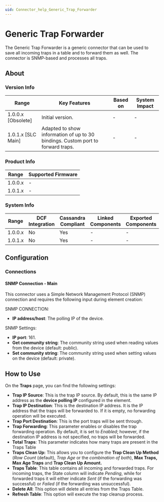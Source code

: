 ```yaml
---
uid: Connector_help_Generic_Trap_Forwarder
---
```


# Generic Trap Forwarder

The Generic Trap Forwarder is a generic connector that can be used to save all incoming traps in a table and to forward them as well. The connector is SNMP-based and processes all traps.

## About

### Version Info

| **Range**            | **Key Features**                                                                | **Based on** | **System Impact** |
|----------------------|---------------------------------------------------------------------------------|--------------|-------------------|
| 1.0.0.x [Obsolete]     |Initial version.                                                                | -            | -                 |
| 1.0.1.x [SLC Main]   | Adapted to show information of up to 30 bindings. Custom port to forward traps. | -            | -                 |

### Product Info

| Range     | Supported Firmware     |
|-----------|------------------------|
| 1.0.0.x   | -                      |
| 1.0.1.x   | -                      |

### System Info

| Range     | DCF Integration     | Cassandra Compliant     | Linked Components     | Exported Components     |
|-----------|---------------------|-------------------------|-----------------------|-------------------------|
| 1.0.0.x   | No                  | Yes                     | -                     | -                       |
| 1.0.1.x   | No                  | Yes                     | -                     | -                       |

## Configuration

### Connections

#### SNMP Connection - Main

This connector uses a Simple Network Management Protocol (SNMP) connection and requires the following input during element creation:

SNMP CONNECTION:

- **IP address/host**: The polling IP of the device.

SNMP Settings:

- **IP port**: 161.
- **Get community string**: The community string used when reading values from the device (default: public).
- **Set community string**: The community string used when setting values on the device (default: private).

## How to Use

On the **Traps** page, you can find the following settings:

- **Trap IP Source**: This is the trap IP source. By default, this is the same IP address as the **device polling IP** configured in the element.
- **Trap IP Destination**: This is the destination IP address. It is the IP address that the traps will be forwarded to. If it is empty, no forwarding operation will be executed.
- **Trap Port Destination**: This is the port traps will be sent through.
- **Trap Forwarding**: This parameter enables or disables the trap forwarding operation. By default, it is set to *Enabled*; however, if the destination IP address is not specified, no traps will be forwarded.
- **Total Traps**: This parameter indicates how many traps are present in the Traps Table
- **Traps Clean Up:** This allows you to configure the **Trap Clean Up Method** (*Row Count* (default), *Trap Age* or the *combination of both*), **Max Traps, Max Age Traps** and **Trap Clean Up Amount.**
- **Traps Table**: This table contains all incoming and forwarded traps. For incoming traps, the State column will indicate *Pending*, while for forwarded traps it will either indicate *Sent* (if the forwarding was successful) or *Failed* (if the forwarding was unsuccessful).
- **Delete All**: This option will delete all entries from the Traps Table.
- **Refresh Table**: This option will execute the trap cleanup process.
